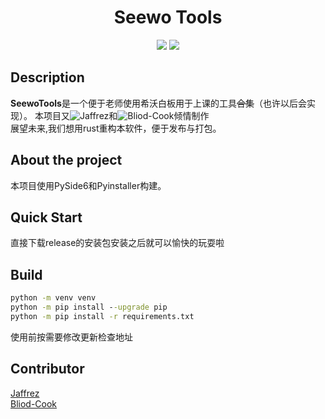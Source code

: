 <h1 align="center">Seewo Tools</h1>
<p align="center">
<img src="https://badges.frapsoft.com/os/v1/open-source.svg?v=103" >
<img src="https://img.shields.io/badge/PRs-welcome-brightgreen.svg?style=flat">
<p/>

## Description
**SeewoTools**是一个便于老师使用希沃白板用于上课的工具~~合集~~（也许以后会实现）。
本项目又![Jaffrez](https://github.com/Jaffrez)和![Bliod-Cook](https://github.com/Bliod-Cook)倾情制作<br/>
展望未来,我们想用rust重构本软件，便于发布与打包。
## About the project
本项目使用PySide6和Pyinstaller构建。
## Quick Start
直接下载release的安装包安装之后就可以愉快的玩耍啦
## Build
``` cmd
python -m venv venv
python -m pip install --upgrade pip
python -m pip install -r requirements.txt
```
使用前按需要修改更新检查地址
## Contributor
<a href="https://github.com/jaffrez">Jaffrez<a/><br/>
<a href="https://github.com/Bliod-Cook">Bliod-Cook<a/>
